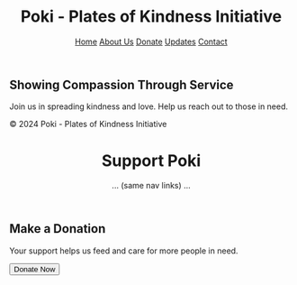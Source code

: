<!DOCTYPE html>
<html lang="en">
<head>
  <meta charset="UTF-8">
  <meta name="viewport" content="width=device-width, initial-scale=1.0">
  <title>Poki - Plates of Kindness Initiative</title>
  <link rel="stylesheet" href="styles.css">
</head>
<body>
  <header>
    <h1>Poki - Plates of Kindness Initiative</h1>
    <nav>
      <a href="index.html">Home</a>
      <a href="about.html">About Us</a>
      <a href="donate.html">Donate</a>
      <a href="updates.html">Updates</a>
      <a href="contact.html">Contact</a>
    </nav>
  </header>

  <section class="hero">
    <h2>Showing Compassion Through Service</h2>
    <p>Join us in spreading kindness and love. Help us reach out to those in need.</p>
  </section>

  <footer>
    <p>&copy; 2024 Poki - Plates of Kindness Initiative</p>
  </footer>
</body>
</html>
<!DOCTYPE html>
<html lang="en">
<head>
  <meta charset="UTF-8">
  <title>Donate | Poki</title>
  <link rel="stylesheet" href="styles.css">
</head>
<body>
  <header>
    <h1>Support Poki</h1>
    <nav>... (same nav links) ...</nav>
  </header>

  <section>
    <h2>Make a Donation</h2>
    <p>Your support helps us feed and care for more people in need.</p>
    <button onclick="alert('Donation feature coming soon!')">Donate Now</button>
  </section>
</body>
</html>


